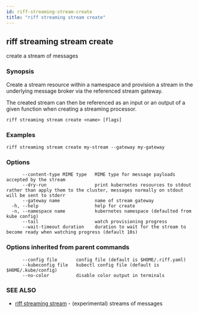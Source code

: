 ```yaml
---
id: riff-streaming-stream-create
title: "riff streaming stream create"
---
```

## riff streaming stream create

create a stream of messages

### Synopsis

Create a stream resource within a namespace and provision a stream in the
underlying message broker via the referenced stream gateway.

The created stream can then be referenced as an input or an output of a given
function when creating a streaming processor.

```
riff streaming stream create <name> [flags]
```

### Examples

```
riff streaming stream create my-stream --gateway my-gateway
```

### Options

```
      --content-type MIME type   MIME type for message payloads accepted by the stream
      --dry-run                  print kubernetes resources to stdout rather than apply them to the cluster, messages normally on stdout will be sent to stderr
      --gateway name             name of stream gateway
  -h, --help                     help for create
  -n, --namespace name           kubernetes namespace (defaulted from kube config)
      --tail                     watch provisioning progress
      --wait-timeout duration    duration to wait for the stream to become ready when watching progress (default 10s)
```

### Options inherited from parent commands

```
      --config file       config file (default is $HOME/.riff.yaml)
      --kubeconfig file   kubectl config file (default is $HOME/.kube/config)
      --no-color          disable color output in terminals
```

### SEE ALSO

* [riff streaming stream](riff_streaming_stream.md)	 - (experimental) streams of messages

